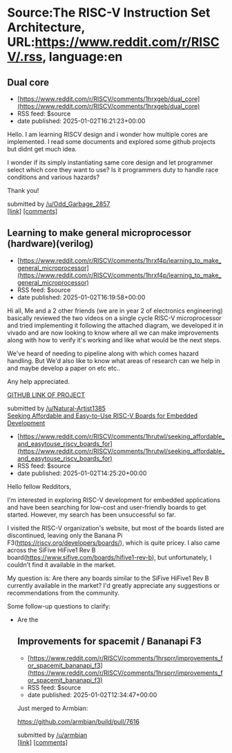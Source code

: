 # Source:The RISC-V Instruction Set Architecture, URL:https://www.reddit.com/r/RISCV/.rss, language:en

## Dual core
 - [https://www.reddit.com/r/RISCV/comments/1hrxgeb/dual_core](https://www.reddit.com/r/RISCV/comments/1hrxgeb/dual_core)
 - RSS feed: $source
 - date published: 2025-01-02T16:21:23+00:00

<!-- SC_OFF --><div class="md"><p>Hello. I am learning RISCV design and i wonder how multiple cores are implemented. I read some documents and explored some github projects but didnt get much idea.</p> <p>I wonder if its simply instantiating same core design and let programmer select which core they want to use? Is it programmers duty to handle race conditions and various hazards?</p> <p>Thank you!</p> </div><!-- SC_ON --> &#32; submitted by &#32; <a href="https://www.reddit.com/user/Odd_Garbage_2857"> /u/Odd_Garbage_2857 </a> <br/> <span><a href="https://www.reddit.com/r/RISCV/comments/1hrxgeb/dual_core/">[link]</a></span> &#32; <span><a href="https://www.reddit.com/r/RISCV/comments/1hrxgeb/dual_core/">[comments]</a></span>

## Learning to make general microprocessor (hardware)(verilog)
 - [https://www.reddit.com/r/RISCV/comments/1hrxf4p/learning_to_make_general_microprocessor](https://www.reddit.com/r/RISCV/comments/1hrxf4p/learning_to_make_general_microprocessor)
 - RSS feed: $source
 - date published: 2025-01-02T16:19:58+00:00

<!-- SC_OFF --><div class="md"><p>Hi all, Me and a 2 other friends (we are in year 2 of electronics engineering) basically reviewed the two videos on a single cycle RISC-V microprocessor and tried implementing it following the attached diagram, we developed it in vivado and are now looking to know where all we can make improvements along with how to verify it&#39;s working and like what would be the next steps.</p> <p>We&#39;ve heard of needing to pipeline along with which comes hazard handling. But We&#39;d also like to know what areas of research can we help in and maybe develop a paper on etc etc..</p> <p>Any help appreciated.</p> <p><a href="https://github.com/Entenbrotz/Verilog-projects/tree/main/MIPSprocessor">GITHUB LINK OF PROJECT</a></p> </div><!-- SC_ON --> &#32; submitted by &#32; <a href="https://www.reddit.com/user/Natural-Artist1385"> /u/Natural-Artist1385 </a> <br/> <span><a href="https://www.reddit.com/r/RISCV/comments/1hrxf4p/learning_to_make_general_microprocessor/"

## Seeking Affordable and Easy-to-Use RISC-V Boards for Embedded Development
 - [https://www.reddit.com/r/RISCV/comments/1hrutwl/seeking_affordable_and_easytouse_riscv_boards_for](https://www.reddit.com/r/RISCV/comments/1hrutwl/seeking_affordable_and_easytouse_riscv_boards_for)
 - RSS feed: $source
 - date published: 2025-01-02T14:25:20+00:00

<!-- SC_OFF --><div class="md"><p>Hello fellow Redditors,</p> <p>I&#39;m interested in exploring RISC-V development for embedded applications and have been searching for low-cost and user-friendly boards to get started. However, my search has been unsuccessful so far.</p> <p>I visited the RISC-V organization&#39;s website, but most of the boards listed are discontinued, leaving only the Banana Pi F3(<a href="https://riscv.org/developers/boards/">https://riscv.org/developers/boards/</a>), which is quite pricey. I also came across the SiFive HiFive1 Rev B board(<a href="https://www.sifive.com/boards/hifive1-rev-b">https://www.sifive.com/boards/hifive1-rev-b</a>), but unfortunately, I couldn&#39;t find it available in the market.</p> <p>My question is: Are there any boards similar to the SiFive HiFive1 Rev B currently available in the market? I&#39;d greatly appreciate any suggestions or recommendations from the community.</p> <p>Some follow-up questions to clarify:</p> <ul> <li>Are the

## Improvements for spacemit / Bananapi F3
 - [https://www.reddit.com/r/RISCV/comments/1hrsprr/improvements_for_spacemit_bananapi_f3](https://www.reddit.com/r/RISCV/comments/1hrsprr/improvements_for_spacemit_bananapi_f3)
 - RSS feed: $source
 - date published: 2025-01-02T12:34:47+00:00

<!-- SC_OFF --><div class="md"><p>Just merged to Armbian:</p> <p><a href="https://github.com/armbian/build/pull/7616">https://github.com/armbian/build/pull/7616</a></p> </div><!-- SC_ON --> &#32; submitted by &#32; <a href="https://www.reddit.com/user/armbian"> /u/armbian </a> <br/> <span><a href="https://www.reddit.com/r/RISCV/comments/1hrsprr/improvements_for_spacemit_bananapi_f3/">[link]</a></span> &#32; <span><a href="https://www.reddit.com/r/RISCV/comments/1hrsprr/improvements_for_spacemit_bananapi_f3/">[comments]</a></span>

